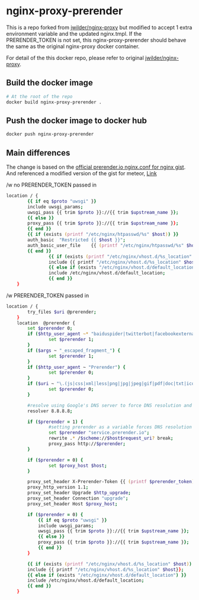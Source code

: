 # nginx-proxy-prerender
This is a repo forked from [jwilder/nginx-proxy](https://github.com/jwilder/nginx-proxy) but modified to accept 1 extra environment variable and the updated nginx.tmpl. If the PRERENDER_TOKEN is not set, this nginx-proxy-prerender should behave the same as the original nginx-proxy docker container.

For detail of the this docker repo, please refer to original [jwilder/nginx-proxy](https://github.com/jwilder/nginx-proxy).

## Build the docker image
```zsh
# At the root of the repo
docker build nginx-proxy-prerender .
```

## Push the docker image to docker hub
```zsh
docker push nginx-proxy-prerender
```

## Main differences
The change is based on the [official prerender.io nginx.conf for nginx gist](https://gist.github.com/thoop/8165802). 
And referenced a modified version of the gist for meteor, [Link](https://gist.github.com/blaind/12e53d5d9aa77c9fd841)

/w no PRERENDER_TOKEN passed in

```zsh
location / {
        {{ if eq $proto "uwsgi" }}
        include uwsgi_params;
        uwsgi_pass {{ trim $proto }}://{{ trim $upstream_name }};
        {{ else }}
        proxy_pass {{ trim $proto }}://{{ trim $upstream_name }};
        {{ end }}
        {{ if (exists (printf "/etc/nginx/htpasswd/%s" $host)) }}
        auth_basic  "Restricted {{ $host }}";
        auth_basic_user_file    {{ (printf "/etc/nginx/htpasswd/%s" $host) }};
        {{ end }}
                {{ if (exists (printf "/etc/nginx/vhost.d/%s_location" $host)) }}
                include {{ printf "/etc/nginx/vhost.d/%s_location" $host}};
                {{ else if (exists "/etc/nginx/vhost.d/default_location") }}
                include /etc/nginx/vhost.d/default_location;
                {{ end }}
    }
```

/w PRERENDER_TOKEN passed in

```zsh
location / {
        try_files $uri @prerender;
    }
    location  @prerender {
        set $prerender 0;
        if ($http_user_agent ~* "baiduspider|twitterbot|facebookexternalhit|rogerbot|linkedinbot|embedly|quora link preview|showyoubot|outbrain|pinterest|slackbot|vkShare|W3C_Validator") {
                set $prerender 1;
        }
        if ($args ~ "_escaped_fragment_") {
                set $prerender 1;
        }
        if ($http_user_agent ~ "Prerender") {
                set $prerender 0;
        }
        if ($uri ~ "\.(js|css|xml|less|png|jpg|jpeg|gif|pdf|doc|txt|ico|rss|zip|mp3|rar|exe|wmv|doc|avi|ppt|mpg|mpeg|tif|wav|mov|psd|ai|xls|mp4|m4a|swf|dat|dmg|iso|flv|m4v|torrent|ttf|woff)") {
                set $prerender 0;
        }

        #resolve using Google's DNS server to force DNS resolution and prevent caching of IPs
        resolver 8.8.8.8;

        if ($prerender = 1) {
                #setting prerender as a variable forces DNS resolution since nginx caches IPs and doesnt play well with load balancing
                set $prerender "service.prerender.io";
                rewrite .* /$scheme://$host$request_uri? break;
                proxy_pass http://$prerender;
        }

        if ($prerender = 0) {
                set $proxy_host $host;
        }

        proxy_set_header X-Prerender-Token {{ (printf $prerender_token) }};
        proxy_http_version 1.1;
        proxy_set_header Upgrade $http_upgrade;
        proxy_set_header Connection "upgrade";
        proxy_set_header Host $proxy_host;

        if ($prerender = 0) {
            {{ if eq $proto "uwsgi" }}
            include uwsgi_params;
            uwsgi_pass {{ trim $proto }}://{{ trim $upstream_name }};
            {{ else }}
            proxy_pass {{ trim $proto }}://{{ trim $upstream_name }};
            {{ end }}
        }

        {{ if (exists (printf "/etc/nginx/vhost.d/%s_location" $host)) }}
        include {{ printf "/etc/nginx/vhost.d/%s_location" $host}};
        {{ else if (exists "/etc/nginx/vhost.d/default_location") }}
        include /etc/nginx/vhost.d/default_location;
        {{ end }}
    }
```
